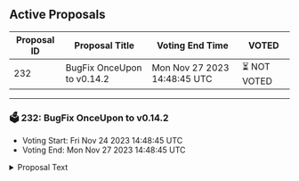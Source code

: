 ## Active Proposals

| Proposal ID | Proposal Title | Voting End Time | VOTED |
|-------------|----------------|-----------------|-------|
| 232 | BugFix OnceUpon to v0.14.2 | Mon Nov 27 2023 14:48:45 UTC | ⏳ NOT VOTED |

---

### 🗳 232: BugFix OnceUpon to v0.14.2
- Voting Start: Fri Nov 24 2023 14:48:45 UTC
- Voting End: Mon Nov 27 2023 14:48:45 UTC

<details>
<summary>Proposal Text</summary>
 
OnceUpon - Communal Story Telling With NFTs
BugFix in existing SmartContract

Current version: https://onceupon.community/
Future version: https://onceupon-delta.vercel.app/

Git: https://github.com/faboweb/onceupon/releases/tag/0.14.2

Changes:

- Issue with bumping versions for crontract
</details>
